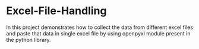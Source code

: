 # Excel-File-Handling
In this project demonstrates how to collect the data from different excel files and paste that data in single excel file by using openpyxl module present in the python library.
